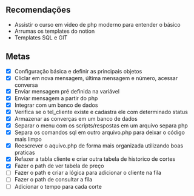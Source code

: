 ## Recomendações

- Assistir o curso em video de php moderno para entender o básico
- Arrumas os templates do notion
- Templates SQL e GIT

## Metas

- [x] Configuração básica e definir as principais objetos
- [x] Cliclar em nova mensagem, última mensagem e número, acessar conversa
- [x] Enviar mensagem pré definida na variável
- [x] Enviar mensagem a partir do php
- [x] Integrar com um banco de dados
- [x] Verifica se o tel_cliente existe e cadastra ele com determinado status
- [x] Armazenar as converças em um banco de dados
- [x] Separar o menu com os scripts/respostas em um arquivo separa php
- [x] Separa os comandos sql em outro arquivo.php para deixar o código mais limpo
- [x] Reescrever o aquivo.php de forma mais organizada utilizando boas praticas
- [x] Refazer a tabla cliente e criar outra tabela de historico de cortes
- [x] Fazer o path de ver tabela de preço
- [ ] Fazer o path e criar a lógica para adicionar o cliente na fila
- [ ] Fazer o path de consultar a fila 
- [ ] Adicionar o tempo para cada corte
